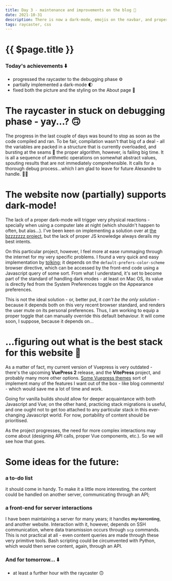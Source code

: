 ```yaml
---
title: Day 3 - maintenance and improvements on the blog 📝
date: 2021-10-31
description: There is now a dark-mode, emojis on the navbar, and proper styling in the About page!
tags: raycaster, css
---
```


# {{ $page.title }}

### Today's achievements ⬇️
- progressed the raycaster to the debugging phase ⚙️ 
- partially implemented a dark-mode 🌓
- fixed both the picture and the styling on the About page 🎈

# The raycaster in stuck on debugging phase - yay...? 🙃

The progress in the last couple of days was bound to stop as soon as the code compiled and ran. To be fair, compilation wasn't that big of a deal - all the variables are packed in a structure that is currently overloaded, and bursting at the seams 🤫 the proper algorithm, however, is failing big time. It is all a sequence of arithmetic operations on somewhat abstract values, spouting results that are not immediately comprehensible. It calls for a thorough debug process...which I am glad to leave for future Alexandre to handle. 🤸‍♀️

# The website now (partially) supports dark-mode!

The lack of a proper dark-mode will trigger very physical reactions - specially when using a computer late at night (which shouldn't happen to often, but alas...). I've been keen on implementing a solution over at [the bzzzzzzz project](https://bzzzzzzz.buzz), but the lack of proper JS knowledge always derails my best intents.

On this particular project, however, I feel more at ease rummaging through the internet for my very specific problems. I found a very quick and easy implementation by [tolking](https://github.com/tolking/vuepress-theme-default-prefers-color-scheme); it depends on the `default-prefers-color-scheme` browser directive, which can be accessed by the front-end code using a Javascript query of some sort. From what I understand, it's set to become part of the standard of handling dark modes - at least on Mac OS, its value is directly fed from the System Preferences toggle on the Appearance preferences. 

This is not the ideal solution - or, better put, it *can't be the only solution* - because it depends both on this very recent browser standard, and renders the user mute on its personal preferences. Thus, I am working to equip a proper toggle that can manually override this default behaviour. It will come soon, I suppose, because it depends on...

# ...figuring out what is the best stack for this website 🤔

As a matter of fact, my current version of Vuepress is very outdated - there's the upcoming **VuePress 2** release, and the **VitePress** project, and probably many more other options. [Some Vuepress themes](https://github.com/vuepress-theme-hope/vuepress-theme-hope) sort of implement many of the features I want out of the box - like blog comments! - which would save me a lot of time and work.

Going for vanilla builds should allow for deeper acquaintance with both Javascript and Vue; on the other hand, practicing stack migrations is useful, and one ought not to get too attached to any particular stack in this ever-changing Javascript world. For now, portability of content should be prioritised.

As the project progresses, the need for more complex interactions may come about (designing API calls, proper Vue components, etc.). So we will see how that goes.

# Some ideas for the future:
### a to-do list
it should come in handy. To make it a little more interesting, the content could be handled on another server, communicating through an API;
### a front-end for server interactions
I have been maintaining a server for many years; it handles ~~my torrenting~~, and another website. Interaction with it, however, depends on SSH communication, where data transmission occurs through `scp` commands. This is not practical at all - even content queries are made through these very primitive tools. Bash scripting could be circumvented with Python, which would then serve content, again, through an API.

### And for tomorrow... ⬇️
- at least a further hour with the raycaster 🙃
